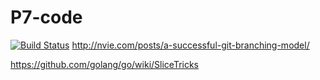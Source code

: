 # P7-code
[![Build Status](https://magnum.travis-ci.com/jbossen/P7-code.svg?token=QGzoMbCTh8y1pfy6iw25&branch=master)](https://magnum.travis-ci.com/jbossen/P7-code)
http://nvie.com/posts/a-successful-git-branching-model/

https://github.com/golang/go/wiki/SliceTricks
